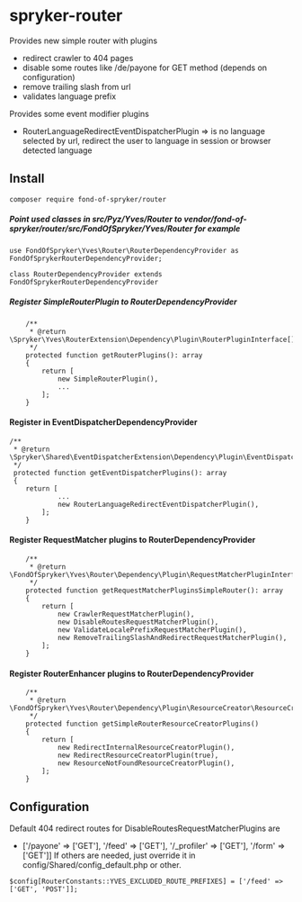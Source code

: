 # spryker-router

Provides new simple router with plugins
* redirect crawler to 404 pages
* disable some routes like /de/payone for GET method (depends on configuration)
* remove trailing slash from url
* validates language prefix

Provides some event modifier plugins
* RouterLanguageRedirectEventDispatcherPlugin => is no language selected by url, redirect the user to language in session or browser detected language

## Install
```
composer require fond-of-spryker/router
```

##### Point used classes in src/Pyz/Yves/Router to vendor/fond-of-spryker/router/src/FondOfSpryker/Yves/Router for example
```
use FondOfSpryker\Yves\Router\RouterDependencyProvider as FondOfSprykerRouterDependencyProvider;

class RouterDependencyProvider extends FondOfSprykerRouterDependencyProvider
```

##### Register SimpleRouterPlugin to RouterDependencyProvider

```
    /**
     * @return \Spryker\Yves\RouterExtension\Dependency\Plugin\RouterPluginInterface[]
     */
    protected function getRouterPlugins(): array
    {
        return [
            new SimpleRouterPlugin(),
            ...
        ];
    }
```

#### Register in EventDispatcherDependencyProvider

```
/**
 * @return \Spryker\Shared\EventDispatcherExtension\Dependency\Plugin\EventDispatcherPluginInterface[]
 */
 protected function getEventDispatcherPlugins(): array
 {
    return [
            ...
            new RouterLanguageRedirectEventDispatcherPlugin(),
        ];
    }
```

#### Register RequestMatcher plugins to RouterDependencyProvider

```
    /**
     * @return \FondOfSpryker\Yves\Router\Dependency\Plugin\RequestMatcherPluginInterface[]
     */
    protected function getRequestMatcherPluginsSimpleRouter(): array
    {
        return [
            new CrawlerRequestMatcherPlugin(),
            new DisableRoutesRequestMatcherPlugin(),
            new ValidateLocalePrefixRequestMatcherPlugin(),
            new RemoveTrailingSlashAndRedirectRequestMatcherPlugin(),
        ];
    }
```

#### Register RouterEnhancer plugins to RouterDependencyProvider
```
    /**
     * @return \FondOfSpryker\Yves\Router\Dependency\Plugin\ResourceCreator\ResourceCreatorPluginInterface[]
     */
    protected function getSimpleRouterResourceCreatorPlugins()
    {
        return [
            new RedirectInternalResourceCreatorPlugin(),
            new RedirectResourceCreatorPlugin(true),
            new ResourceNotFoundResourceCreatorPlugin(),
        ];
    }
```

## Configuration

Default 404 redirect routes for DisableRoutesRequestMatcherPlugins are
* ['/payone' => ['GET'], '/feed' => ['GET'], '/_profiler' => ['GET'], '/form' => ['GET']]
If others are needed, just override it in config/Shared/config_default.php or other.
```
$config[RouterConstants::YVES_EXCLUDED_ROUTE_PREFIXES] = ['/feed' => ['GET', 'POST']];
```
